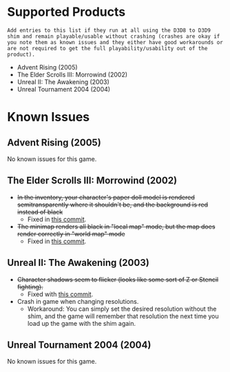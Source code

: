 # Supported Products

`
Add entries to this list if they run at all using the D3D8 to D3D9 shim and remain playable/usable without crashing (crashes are okay if you note them as known issues and they either have good workarounds or are not required to get the full playability/usability out of the product).
`

- Advent Rising (2005)
- The Elder Scrolls III: Morrowind (2002)
- Unreal II: The Awakening (2003)
- Unreal Tournament 2004 (2004)

# Known Issues

## Advent Rising (2005)

No known issues for this game.

## The Elder Scrolls III: Morrowind (2002)

- ~~In the inventory, your character's paper doll model is rendered semitransparently where it shouldn't be, and the background is red instead of black~~
  - Fixed in [this commit](https://github.com/code-tom-code/D3D8toD3D9shim/commit/1362e8f7c4c4cff8920943c41d6e21d7462cf052#diff-645ba7daff8853ad6961c42181db1579).
- ~~The minimap renders all black in "local map" mode, but the map does render correctly in "world map" mode~~
  - Fixed in [this commit](https://github.com/code-tom-code/D3D8toD3D9shim/commit/1362e8f7c4c4cff8920943c41d6e21d7462cf052#diff-645ba7daff8853ad6961c42181db1579).

## Unreal II: The Awakening (2003)

- ~~Character shadows seem to flicker (looks like some sort of Z or Stencil fighting).~~
  - Fixed with [this commit](https://github.com/code-tom-code/D3D8toD3D9shim/commit/d5c4db265d6afd99274b3ca88de5f9aa8b419f3d#diff-645ba7daff8853ad6961c42181db1579).
- Crash in game when changing resolutions.
  - Workaround: You can simply set the desired resolution without the shim, and the game will remember that resolution the next time you load up the game with the shim again.

## Unreal Tournament 2004 (2004)

No known issues for this game.
